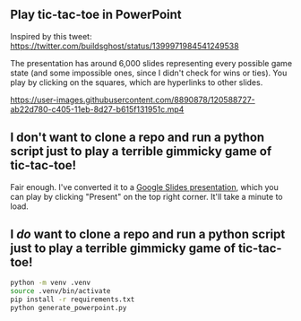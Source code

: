 ## Play tic-tac-toe in PowerPoint

Inspired by this tweet: https://twitter.com/buildsghost/status/1399971984541249538

The presentation has around 6,000 slides representing every possible game state (and some impossible ones, since I didn't check for wins or ties). You play by clicking on the squares, which are hyperlinks to other slides.

https://user-images.githubusercontent.com/8890878/120588727-ab22d780-c405-11eb-8d27-b615f131951c.mp4

## I don't want to clone a repo and run a python script just to play a terrible gimmicky game of tic-tac-toe!
Fair enough. I've converted it to a [Google Slides presentation](https://docs.google.com/presentation/d/1_uKyq2WGYqu_SmXR-XBeGp5swDvSZzj_ovHLKV2NU68/edit?usp=sharing), which you can play by clicking "Present" on the top right corner. It'll take a minute to load.

## I *do* want to clone a repo and run a python script just to play a terrible gimmicky game of tic-tac-toe!
```bash
python -m venv .venv
source .venv/bin/activate
pip install -r requirements.txt
python generate_powerpoint.py
```

